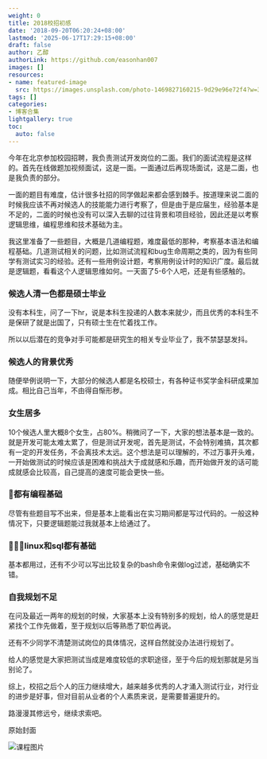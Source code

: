 ```yaml
---
weight: 0
title: 2018校招初感
date: '2018-09-20T06:20:24+08:00'
lastmod: '2025-06-17T17:29:15+08:00'
draft: false
author: 乙醇
authorLink: https://github.com/easonhan007
images: []
resources:
- name: featured-image
  src: https://images.unsplash.com/photo-1469827160215-9d29e96e72f4?w=300
tags: []
categories:
- 博客合集
lightgallery: true
toc:
  auto: false
---
```




今年在北京参加校园招聘，我负责测试开发岗位的二面。我们的面试流程是这样的。首先在线做题加视频面试，这是一面。一面通过后再现场面试，这是二面，也是我负责的部分。

一面的题目有难度，估计很多社招的同学做起来都会感到棘手。按道理来说二面的时候我应该不再对候选人的技能能力进行考察了，但是由于是应届生，经验基本是不足的，二面的时候也没有可以深入去聊的过往背景和项目经验，因此还是以考察逻辑思维，编程思维和技术基础为主。

我这里准备了一些题目，大概是几道编程题，难度最低的那种，考察基本语法和编程基础。几道测试相关的问题，比如测试流程和bug生命周期之类的，因为有些同学有测试实习的经验。还有一些用例设计题，考察用例设计时的知识广度。最后就是逻辑题，看看这个人逻辑思维如何。一天面了5-6个人吧，还是有些感触的。

### 候选人清一色都是硕士毕业

没有本科生，问了一下hr，说是本科生投递的人数本来就少，而且优秀的本科生不是保研了就是出国了，只有硕士生在忙着找工作。

所以以后潜在的竞争对手可能都是研究生的相关专业毕业了，我不禁瑟瑟发抖。

### 候选人的背景优秀

随便举例说明一下，大部分的候选人都是名校硕士，有各种证书奖学金科研成果加成。相比自己当年，不由得自惭形秽。


### 女生居多

10个候选人里大概8个女生，占80%。稍微问了一下，大家的想法基本是一致的。就是开发可能太难太累了，但是测试开发呢，首先是测试，不会特别难搞，其次都有一定的开发任务，不会离技术太远。这个想法是可以理解的，不过万事开头难，一开始做测试的时候应该是困难和挑战大于成就感和乐趣，而开始做开发的话可能成就感会比较高，自己提高的速度可能会更快一些。


### 都有编程基础

尽管有些题目写不出来，但是基本上能看出在实习期间都是写过代码的。一般这种情况下，只要逻辑题能过我就基本上给通过了。

### linux和sql都有基础

基本都用过，还有不少可以写出比较复杂的bash命令来做log过滤，基础确实不错。


### 自我规划不足

在问及最近一两年的规划的时候，大家基本上没有特别多的规划，给人的感觉是赶紧找个工作先做着，至于规划以后等熟悉了职位再说。

还有不少同学不清楚测试岗位的具体情况，这样自然就没办法进行规划了。

给人的感觉是大家把测试当成是难度较低的求职途径，至于今后的规划那就是另当别论了。


综上，校招之后个人的压力继续增大，越来越多优秀的人才涌入测试行业，对行业的进步是好事，但对目前从业者的个人素质来说，是需要普遍提升的。

路漫漫其修远兮，继续求索吧。





原始封面

![课程图片](https://images.unsplash.com/photo-1469827160215-9d29e96e72f4?w=300)

